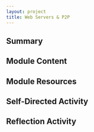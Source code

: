 ```yaml
---
layout: project
title: Web Servers & P2P
---
```


## Summary

## Module Content

## Module Resources

## Self-Directed Activity

## Reflection Activity
